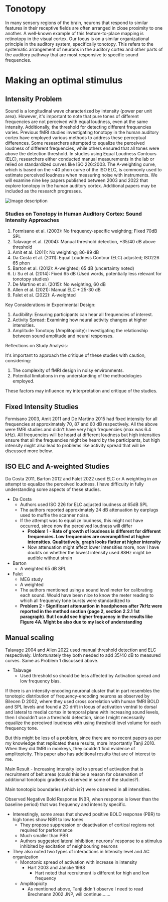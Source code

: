 # Tonotopy

In many sensory regions of the brain, neurons that respond to similar features in their receptive fields are often arranged in close proximity to one another. A well-known example of this feature-to-place mapping is retinotopy in the visual cortex.
Our focus is on a similar organizational principle in the auditory system, specifically tonotopy. This refers to the systematic arrangement of neurons in the auditory cortex and other parts of the auditory pathway that are most responsive to specific sound frequencies.

# Making an optimal stimulus
## Intensity Problem
Sound is a longitudinal wave characterized by intensity (power per unit area). However, it's important to note that pure tones of different frequencies are not perceived with equal loudness, even at the same intensity. Additionally, the threshold for detecting different frequencies varies.
Previous fMRI studies investigating tonotopy in the human auditory cortex have employed various methods to address these perceptual differences. Some researchers attempted to equalize the perceived loudness of different frequencies, while others ensured that all tones were above the detection threshold.
In studies using Equal Loudness Contours (ELC), researchers either conducted manual measurements in the lab or relied on standardized curves like ISO 226:2003. The A-weighting curve, which is based on the ~40 phon curve of the ISO ELC, is commonly used to estimate perceived loudness when measuring noise with instruments.
We  will examine nine key papers published between 2003 and 2022 that explore tonotopy in the human auditory cortex. Additional papers may be included as the research progresses.


![Image description](The_Music_Lesson.jpg "The Music Lesson")
### Studies on Tonotopy in Human Auditory Cortex: Sound Intensity Approaches

1. Formisano et al. (2003): No frequency-specific weighting; Fixed 70dB SPL
2. Talavage et al. (2004): Manual threshold detection, +35/40 dB above threshold
3. Amit et al. (2011): No weighting; 86-89 dB
4. Da Costa et al. (2011): Equal Loudness Contour (ELC) adjusted; ISO226 65 phon
5. Barton et al. (2012): A-weighted; 65 dB (uncertainty noted)
6. Li Su et al. (2014): Fixed 65 dB (Used words, potentially less relevant for tonotopy studies)
7. De Martino et al. (2015): No weighting, 60 dB
8. Allen et al. (2021): Manual ELC + 25-30 dB
9. Falet et al. (2022): A-weighted

Key Considerations in Experimental Design:

1. Audibility: Ensuring participants can hear all frequencies of interest.
2. Activity Spread: Examining how neural activity changes at higher intensities.
3. Amplitude Tonotopy (Amplitopicity): Investigating the relationship between sound amplitude and neural responses.

Reflections on Study Analysis:

It's important to approach the critique of these studies with caution, considering:

1. The complexity of fMRI design in noisy environments.
2. Potential limitations in my understanding of the methodologies employed.

These factors may influence my interpretation and critique of the studies.

## Fixed Intensity Studies

Formisano 2003, Amit 2011 and De Martino 2015 had fixed intensity for all frequencies at approximately 70, 87 and 60 dB respectively. All the above were fMRI studies and didn't have very high frequencies (max was 6.4 kHz). All frequencies will be heard at different loudness but high intensities ensure that all the frequencies might be heard by the participants, but high intensity might also lead to problems like activity spread that will be discussed more below.

## ISO ELC and A-weighted Studies

Da Costa 2011, Barton 2012 and Falet 2022 used ELC or A weighting in an attempt to equalize the perceived loudness. I have difficulty in fully understanding some aspects of these studies.

- Da Costa
    - Authors used ISO 226 for ELC adjusted loudness at 65dB SPL
    - The authors reported approximately 24 dB attenuation by earplugs used to muffle the scanner noise.
    - If the attempt was to equalize loudness, this might not have occurred, since now the perceived loudness will differ
        - **Problem 1 - Rate of growth of loudness is different for different frequencies. Low frequencies are overamplified at higher intensities. Qualitatively, graph looks flatter at higher intensity**
        - Now attenuation might affect lower intensities more, now I have doubts on whether the lowest intensity used 88Hz might be audible without strain
- Barton
    - A weighted 65 dB SPL
- Falet
    - MEG study
    - A weighted
    - The authors mentioned using a sound level meter for calibrating each sound. Would have been nice to know the meter reading to which all frequency tone bursts were standardized to
    - **Problem 2 - Significant attenuation in headphones after 7kHz were reported in the method section (page 2, section 2.2.1 1st paragraph). But I could see higher frequency in the results like Figure 4A. Might be also due to my lack of understanding**

## Manual scaling

Talavage 2004 and Allen 2022 used manual threshold detection and ELC respectively. Unfortunately they both needed to add 35/40 dB to measured curves. Same as Problem 1 discussed above.

- Talavage
    - Used threshold so should be less affected by Activation spread and low frequency bias.

If there is an intensity-encoding neuronal cluster that in part resembles the tonotopic distribution of frequency-encoding neurons as observed by Bilecen D 2002, where they used cross correlation with human fMRI BOLD and SPL levels and found a 2D drift in locus of activation ventral to dorsal and lateral to medial cortex in temporal plane with increasing sound levels, then I shouldn't use a threshold detection, since I might necessarily equalize the perceived loudness with using threshold level volume for each frequency tone.

But this might be less of a problem, since there are no recent papers as per my knowledge that replicated these results, more importantly Tanji 2010. When they did fMRI in monkeys, they couldn't find evidence of amplitopicity. This paper also has additional results that are of interest to me.

Main Result - Increasing intensity led to spread of activation that is recruitment of belt areas (could this be a reason for observation of additional tonotopic gradients observed in some of the studies?).

Main tonotopic boundaries (which is?) were observed in all intensities.

Observed Negative Bold Response (NBR, when response is lower than the baseline period) that was frequency and intensity specific.

- Interestingly, some areas that showed positive BOLD response (PBR) to high tones show NBR to low tones
    - They propose suppression or deactivation of cortical regions not required for performance
    - Much smaller than PBR
    - Authors suggested lateral inhibition; neurons' response to a stimulus inhibited by excitation of neighbouring neurons
- They also noted two types of interactions in Intensity level and AC organization
    - Monotonic spread of activation with increase in intensity
        - Hart 2003 and Jäncke 1998
            - Hart noted that recruitment is different for high and low frequency
    - Amplitopicity
        - As mentioned above, Tanji didn't observe
        I need to read Brechmann 2002 JNP, will continue…….
